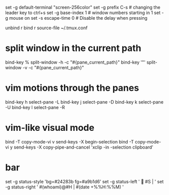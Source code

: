 set -g default-terminal "screen-256color"
set -g prefix C-s # changing the leader key to ctrl+s
set -g base-index 1 # window numbers starting in 1
set -g mouse on
set -s escape-time 0 # Disable the delay when pressing <Esc> 

unbind r
bind r source-file ~/.tmux.conf

# split window in the current path
bind-key % split-window -h -c "#{pane_current_path}"
bind-key '"' split-window -v -c "#{pane_current_path}"

# vim motions through the panes
bind-key h select-pane -L
bind-key j select-pane -D
bind-key k select-pane -U
bind-key l select-pane -R

# vim-like visual mode
bind -T copy-mode-vi v send-keys -X begin-selection
bind -T copy-mode-vi y send-keys -X copy-pipe-and-cancel 'xclip -in -selection clipboard'

# bar
set -g status-style 'bg=#24283b fg=#a9b1d6'
set -g status-left '   #S | '
set -g status-right ' #(whoami)@#H | #(date +%%H:%%M) '
